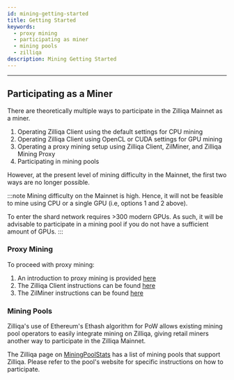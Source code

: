 ```yaml
---
id: mining-getting-started
title: Getting Started
keywords:
  - proxy mining
  - participating as miner
  - mining pools
  - zilliqa
description: Mining Getting Started
---
```


---

## Participating as a Miner

There are theoretically multiple ways to participate in the Zilliqa Mainnet as a miner.

1. Operating Zilliqa Client using the default settings for CPU mining
1. Operating Zilliqa Client using OpenCL or CUDA settings for GPU mining
1. Operating a proxy mining setup using Zilliqa Client, ZilMiner, and Zilliqa Mining Proxy
1. Participating in mining pools

However, at the present level of mining difficulty in the Mainnet, the first two ways are no longer possible.

:::note
Mining difficulty on the Mainnet is high. Hence, it will not be feasible to mine using CPU or a single GPU (i.e, options 1 and 2 above).

To enter the shard network requires >300 modern GPUs. As such, it will be advisable to participate in a mining pool if you do not have a sufficient amount of GPUs.
:::

### Proxy Mining

To proceed with proxy mining:

1. An introduction to proxy mining is provided [here](mining-proxy.mdx)
1. The Zilliqa Client instructions can be found [here](mining-zilclient.md)
1. The ZilMiner instructions can be found [here](mining-zilminer.md)

### Mining Pools

Zilliqa's use of Ethereum's Ethash algorithm for PoW allows existing mining pool operators to easily integrate mining on Zilliqa, giving retail miners another way to participate in the Zilliqa Mainnet.

The Zilliqa page on [MiningPoolStats](https://miningpoolstats.stream/zilliqa) has a list of mining pools that support Zilliqa. Please refer to the pool's website for specific instructions on how to participate.
